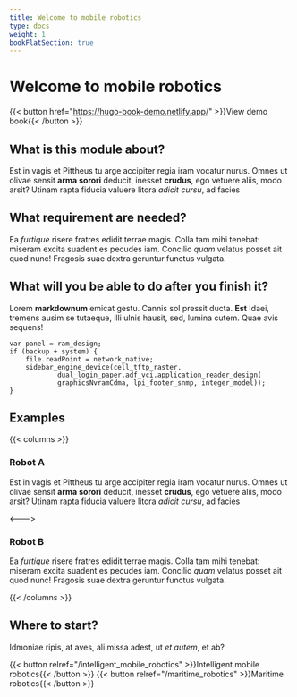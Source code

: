 ```yaml
---
title: Welcome to mobile robotics
type: docs
weight: 1
bookFlatSection: true
---
```


# Welcome to mobile robotics

<!-- Find examples here https://hugo-book-demo.netlify.app/ -->
{{< button href="https://hugo-book-demo.netlify.app/" >}}View demo book{{< /button >}}

## What is this module about?
Est in vagis et Pittheus tu arge accipiter regia iram vocatur nurus. Omnes ut
olivae sensit **arma sorori** deducit, inesset **crudus**, ego vetuere aliis,
modo arsit? Utinam rapta fiducia valuere litora _adicit cursu_, ad facies

## What requirement are needed?
Ea _furtique_ risere fratres edidit terrae magis. Colla tam mihi tenebat:
miseram excita suadent es pecudes iam. Concilio _quam_ velatus posset ait quod
nunc! Fragosis suae dextra geruntur functus vulgata.

## What will you be able to do after you finish it?
Lorem **markdownum** emicat gestu. Cannis sol pressit ducta. **Est** Idaei,
tremens ausim se tutaeque, illi ulnis hausit, sed, lumina cutem. Quae avis
sequens!

    var panel = ram_design;
    if (backup + system) {
        file.readPoint = network_native;
        sidebar_engine_device(cell_tftp_raster,
                dual_login_paper.adf_vci.application_reader_design(
                graphicsNvramCdma, lpi_footer_snmp, integer_model));
    }

## Examples

{{< columns >}}
### Robot A

Est in vagis et Pittheus tu arge accipiter regia iram vocatur nurus. Omnes ut
olivae sensit **arma sorori** deducit, inesset **crudus**, ego vetuere aliis,
modo arsit? Utinam rapta fiducia valuere litora _adicit cursu_, ad facies

<--->

### Robot B

Ea _furtique_ risere fratres edidit terrae magis. Colla tam mihi tenebat:
miseram excita suadent es pecudes iam. Concilio _quam_ velatus posset ait quod
nunc! Fragosis suae dextra geruntur functus vulgata.

{{< /columns >}}


## Where to start?

Idmoniae ripis, at aves, ali missa adest, ut _et autem_, et ab?

{{< button relref="/intelligent_mobile_robotics" >}}Intelligent mobile robotics{{< /button >}}
{{< button relref="/maritime_robotics" >}}Maritime robotics{{< /button >}}


